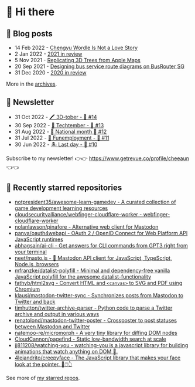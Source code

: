 # 👋 Hi there

## 📝 Blog posts

<!-- feed start -->
- 14 Feb 2022 - [Chengyu Wordle Is Not a Love Story](https://cheeaun.com/blog/2022/02/chengyu-wordle-is-not-a-love-story/)
- 2 Jan 2022 - [2021 in review](https://cheeaun.com/blog/2022/01/2021-in-review/)
- 5 Nov 2021 - [Replicating 3D Trees from Apple Maps](https://cheeaun.com/blog/2021/11/replicating-3d-trees-apple-maps/)
- 20 Sep 2021 - [Designing bus service route diagrams on BusRouter SG](https://cheeaun.com/blog/2021/09/bus-service-route-diagrams-busrouter-sg/)
- 31 Dec 2020 - [2020 in review](https://cheeaun.com/blog/2020/12/2020-in-review/)
<!-- feed end -->

More in the [archives](https://cheeaun.com/blog/archives/).

## 📰 Newsletter

<!-- newsletter start -->
- 31 Oct 2022 - [🖍️ 3D-tober - 🥫 #14](https://www.getrevue.co/profile/cheeaun/issues/3d-tober-14-1385284)
- 30 Sep 2022 - [🍎 Techtember - 🥫 #13](https://www.getrevue.co/profile/cheeaun/issues/techtember-13-1335515)
- 31 Aug 2022 - [🎏 National month 🥫 #12](https://www.getrevue.co/profile/cheeaun/issues/national-month-12-1289556)
- 31 Jul 2022 - [🕺 Funemployment - 🥫 #11](https://www.getrevue.co/profile/cheeaun/issues/funemployment-11-1247643)
- 30 Jun 2022 - [🏝️ Last day - 🥫 #10](https://www.getrevue.co/profile/cheeaun/issues/last-day-10-1202564)
<!-- newsletter end -->

Subscribe to my newsletter! 👉👉 https://www.getrevue.co/profile/cheeaun 👈👈

## 🌟 Recently starred repositories

<!-- starred repos start -->
- [notpresident35/awesome-learn-gamedev - A curated collection of game development learning resources](https://github.com/notpresident35/awesome-learn-gamedev)
- [cloudsecurityalliance/webfinger-cloudflare-worker - webfinger-cloudflare-worker](https://github.com/cloudsecurityalliance/webfinger-cloudflare-worker)
- [nolanlawson/pinafore - Alternative web client for Mastodon](https://github.com/nolanlawson/pinafore)
- [panva/oauth4webapi - OAuth 2 / OpenID Connect for Web Platform API JavaScript runtimes](https://github.com/panva/oauth4webapi)
- [abhagsain/ai-cli - Get answers for CLI commands from GPT3 right from your terminal](https://github.com/abhagsain/ai-cli)
- [neet/masto.js - 🐘 Mastodon API client for JavaScript, TypeScript, Node.js, browsers](https://github.com/neet/masto.js)
- [mfranzke/datalist-polyfill - Minimal and dependency-free vanilla JavaScript polyfill for the awesome datalist-functionality](https://github.com/mfranzke/datalist-polyfill)
- [fathyb/html2svg - Convert HTML and `<canvas>` to SVG and PDF using Chromium](https://github.com/fathyb/html2svg)
- [klausi/mastodon-twitter-sync - Synchronizes posts from Mastodon to Twitter and back](https://github.com/klausi/mastodon-twitter-sync)
- [timhutton/twitter-archive-parser - Python code to parse a Twitter archive and output in various ways](https://github.com/timhutton/twitter-archive-parser)
- [renatolond/mastodon-twitter-poster - Crossposter to post statuses between Mastodon and Twitter](https://github.com/renatolond/mastodon-twitter-poster)
- [natemoo-re/micromorph - A very tiny library for diffing DOM nodes](https://github.com/natemoo-re/micromorph)
- [CloudCannon/pagefind - Static low-bandwidth search at scale](https://github.com/CloudCannon/pagefind)
- [jj811208/watching-you - watching-you is a javascript library for building animations that watch anything on DOM 👀.](https://github.com/jj811208/watching-you)
- [4lejandrito/creepyface - The JavaScript library that makes your face look at the pointer. 🤪🖱️👆](https://github.com/4lejandrito/creepyface)
<!-- starred repos end -->

See more of [my starred repos](https://github.com/stars/cheeaun/).